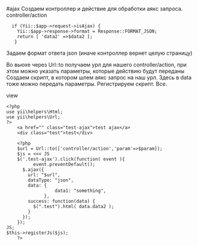 #ajax
Создаем контроллер и действие для обработки аякс запроса.
controller/action
```
  if (Yii::$app->request->isAjax) {
    Yii::$app->response->format = Response::FORMAT_JSON;
    return [ 'data2' =>$data2 ];
   }
```
Задаем формат ответа json (иначе контроллер вернет целую страницу)

Во вьюхе через Url::to получаем урл для нашего controller/action, при этом можно указать параметры, которые действию будут переданы
Создаем скрипт, в котором шлем аякс запрос на наш урл. Здесь в data тоже можно передать параметры. 
Регистрируем скрипт. Все.

view
```
<?php
use yii\helpers\Html;
use yii\helpers\Url;
?>
	<a href="" class="test-ajax">test ajax</a>
	<div class="test">test</div>
	
	<?php
	$url = Url::to(['controller/action','param'=>$param]);
	$js = <<< JS
    $('.test-ajax').click(function( event ){
		  event.preventDefault();
      $.ajax({
        url: "$url",
        dataType: "json",
        data: {
				  data1: "something",
			  },
        success: function(data) {
          $(".test").html( data.data2 );                
        }
      });
    });
JS;
$this->registerJs($js);
	?>
```

